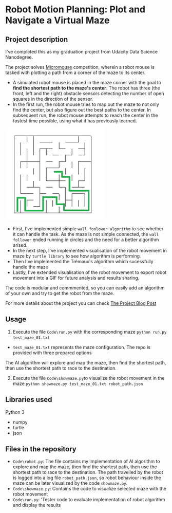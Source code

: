 # Robot Motion Planning: Plot and Navigate a Virtual Maze

## Project description
I've completed this as my graduation project from Udacity Data Science Nanodegree. 

The project solves [Micromouse](https://en.wikipedia.org/wiki/Micromouse) competition, wherein a robot mouse is tasked with plotting a path from a corner of the maze to its center.
- A simulated robot mouse is placed in the maze corner with the goal to **find the shortest path to the maze's center**. The robot has three (the front, left and the right) obstacle sensors detecting the number of open squares in the direction of the sensor. 
- In the first run, the robot mouse tries to map out the maze to not only find the center, but also figure out the best paths to the center. In subsequent run, the robot mouse attempts to reach the center in the fastest time possible, using what it has previously learned.

![Maze screen](assets/maze_1_solution.png)

- First, I've implemented simple `wall foolower algorithm` to see whether it can handle the task.
As the maze is not simple connected, the `wall follower` ended running in circles and the need for a better algorithm arised.
- In the next step, I've implemented visualisation of the robot movement in maze by `turtle library` to see how algorithm is performing.
- Then I've implemented the Trémaux's algorithm which sucessfully handle the maze
- Lastly, I've extended visualisation of the robot movement to export robot movement into a GIF for future analysis and results sharing.

The code is modular and commmented, so you can easily add an algorithm of your own and try to get the robot from the maze.

For more details about the project you can check [The Project Blog Post](https://jmarcan.github.io/jekyll/update/2019/12/16/Robot-Motion-Planning.html)

## Usage
1. Execute the file `Code\run.py` with the corresponding maze
`python run.py test_maze_01.txt`
- `test_maze_01.txt` represents the maze configuration. The repo is provided with three prepared options

The AI algorithm will explore and map the maze, then find the shortest path, then use the shortest path to race to the destination. 

2. Execute the file `Code\showmaze.py`to visualize the robot movement in the maze
`python showmaze.py test_maze_01.txt robot_path.json`

## Libraries used
Python 3
- numpy
- turtle
- json

## Files in the repository
- `Code\robot.py`: The file contains my implementation of AI algorithm to explore and map the maze,
then find the shortest path, then use the shortest path to race to the destination. 
The path travelled by the robot is logged into a log file `robot_path.json`,
so robot behaviour inside the maze can be later visualized by the code `showmaze.py`.
- `Code\showmaze.py`: Contains the code to visualize selected maze with the robot movement
- `Code\run.py`: 'Tester code to evaluate implementation of robot algorithm and display the results
